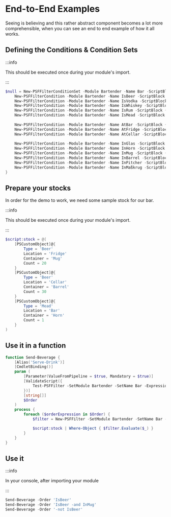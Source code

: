 ﻿---
sidebar_position: 6
---

# End-to-End Examples

Seeing is believing and this rather abstract component becomes a lot more comprehensible, when you can see an end to end example of how it all works.

## Defining the Conditions & Condition Sets

:::info

This should be executed once during your module's import.

:::

```powershell
$null = New-PSFFilterConditionSet -Module Bartender -Name Bar -ScriptBlock {
    New-PSFFilterCondition -Module Bartender -Name IsBeer -ScriptBlock { $_.Type -eq 'Beer' }
    New-PSFFilterCondition -Module Bartender -Name IsVodka -ScriptBlock { $_.Type -eq 'Vodka' }
    New-PSFFilterCondition -Module Bartender -Name IsWhiskey -ScriptBlock { $_.Type -eq 'Whiskey' }
    New-PSFFilterCondition -Module Bartender -Name IsRum -ScriptBlock { $_.Type -eq 'Rum' }
    New-PSFFilterCondition -Module Bartender -Name IsMead -ScriptBlock { $_.Type -eq 'Mead' }
    
    New-PSFFilterCondition -Module Bartender -Name AtBar -ScriptBlock { $_.Location -eq 'Bar' }
    New-PSFFilterCondition -Module Bartender -Name AtFridge -ScriptBlock { $_.Location -eq 'Fridge' }
    New-PSFFilterCondition -Module Bartender -Name AtCellar -ScriptBlock { $_.Location -eq 'Cellar' }
    
    New-PSFFilterCondition -Module Bartender -Name InGlas -ScriptBlock { $_.Container -eq 'Glas' }
    New-PSFFilterCondition -Module Bartender -Name InHorn -ScriptBlock { $_.Container -eq 'Horn' }
    New-PSFFilterCondition -Module Bartender -Name InMug -ScriptBlock { $_.Container -eq 'Mug' }
    New-PSFFilterCondition -Module Bartender -Name InBarrel -ScriptBlock { $_.Container -eq 'Barrel' }
    New-PSFFilterCondition -Module Bartender -Name InPitcher -ScriptBlock { $_.Container -eq 'Pitcher' }
    New-PSFFilterCondition -Module Bartender -Name InMaßkrug -ScriptBlock { $_.Container -eq 'Maßkrug' }
}
```

## Prepare your stocks

In order for the demo to work, we need some sample stock for our bar.

:::info

This should be executed once during your module's import.

:::

```powershell
$script:stock = @(
    [PSCustomObject]@{
        Type = 'Beer'
        Location = 'Fridge'
        Container = 'Mug'
        Count = 20
    }
    [PSCustomObject]@{
        Type = 'Beer'
        Location = 'Cellar'
        Container = 'Barrel'
        Count = 30
    }
    [PSCustomObject]@{
        Type = 'Mead'
        Location = 'Bar'
        Container = 'Horn'
        Count = 1
    }
)
```

## Use it in a function

```powershell
function Send-Beverage {
    [Alias('Serve-Drink')]
    [CmdletBinding()]
    param (
        [Parameter(ValueFromPipeline = $true, Mandatory = $true)]
        [ValidateScript({
            Test-PSFFilter -SetModule Bartender -SetName Bar -Expression $_
        })]
        [string[]]
        $Order
    )
    process {
        foreach ($orderExpression in $Order) {
            $filter = New-PSFFilter -SetModule Bartender -SetName Bar -Expression $orderExpression

            $script:stock | Where-Object { $filter.Evaluate($_) }
        }
    }
}
```

## Use it

:::info

In your console, after importing your module

:::

```powershell
Send-Beverage -Order 'IsBeer'
Send-Beverage -Order 'IsBeer -and InMug'
Send-Beverage -Order '-not IsBeer'
```
